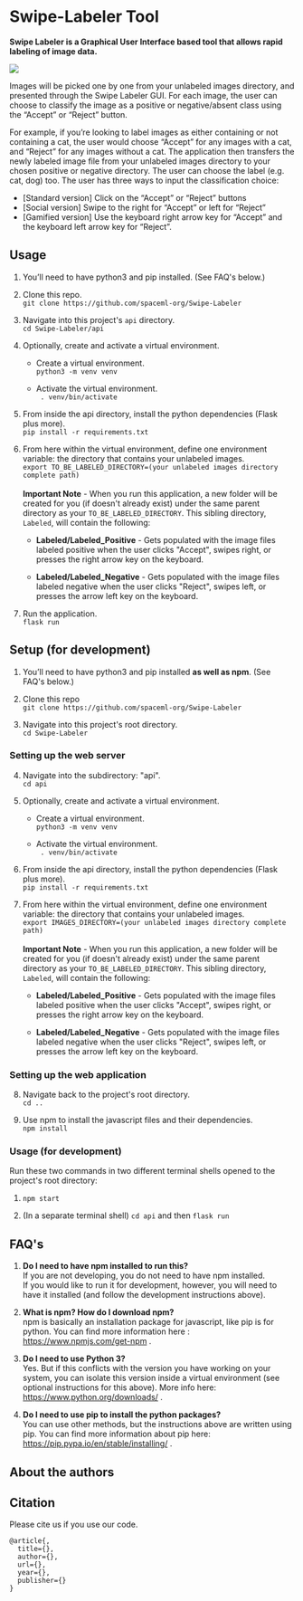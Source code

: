 # Swipe-Labeler Tool

**Swipe Labeler is a Graphical User Interface based tool that allows rapid labeling of image data.**

![](https://github.com/spaceml-org/Swipe-Labeler/blob/main/Swipe-Labeler-Demo.gif)
    
Images will be picked one by one from your unlabeled images directory, and presented through the Swipe Labeler GUI. For each image, the user can choose to classify the image as a positive or negative/absent class using the “Accept” or “Reject” button.

For example, if you’re looking to label images as either containing or not containing a cat, the user would choose “Accept” for any images with a cat, and “Reject” for any images without a cat. The application then transfers the newly labeled image file from your unlabeled images directory to your chosen positive or negative directory. The user can choose the label (e.g. cat, dog) too. The user has three ways to input the classification choice:

- [Standard version] Click on the “Accept” or “Reject” buttons
- [Social version] Swipe to the right for “Accept” or left for “Reject”
- [Gamified version] Use the keyboard right arrow key for “Accept” and the keyboard left arrow key for “Reject”.

## Usage

1. You’ll need to have python3 and pip installed. (See FAQ's below.)

2. Clone this repo. \
    `git clone https://github.com/spaceml-org/Swipe-Labeler`

3. Navigate into this project's `api` directory. \
    `cd Swipe-Labeler/api`

4. Optionally, create and activate a virtual environment. 

    * Create a virtual environment. \
        `python3 -m venv venv`

    * Activate the virtual environment. \
        ` . venv/bin/activate`

5. From inside the api directory, install the python dependencies (Flask plus more). \
    `pip install -r requirements.txt`

6. From here within the virtual environment, define one environment variable: the directory that contains your unlabeled images. \
        `export TO_BE_LABELED_DIRECTORY=(your unlabeled images directory complete path)` \
\
**Important Note** - When you run this application, a new folder will be created for you (if doesn't already exist) under the same parent directory as your `TO_BE_LABELED_DIRECTORY`. This sibling directory, `Labeled`, will contain the following:
    
    * **Labeled/Labeled_Positive** - Gets populated with the image files labeled positive when the user clicks "Accept", swipes right, or presses the right arrow key on the keyboard. 
    
    * **Labeled/Labeled_Negative** - Gets populated with the image files labeled negative when the user clicks "Reject", swipes left, or presses the arrow left key on the keyboard. 

7. Run the application. \
`flask run`




## Setup (for development)

1. You’ll need to have python3 and pip installed **as well as npm**. (See FAQ's below.) 

2. Clone this repo \
    `git clone https://github.com/spaceml-org/Swipe-Labeler`

3. Navigate into this project's root directory. \
    `cd Swipe-Labeler`


### Setting up the web server

4. Navigate into the subdirectory: "api". \
    `cd api`

5. Optionally, create and activate a virtual environment. 

    * Create a virtual environment. \
        `python3 -m venv venv`

    * Activate the virtual environment. \
        ` . venv/bin/activate`

6. From inside the api directory, install the python dependencies (Flask plus more). \
    `pip install -r requirements.txt`

7. From here within the virtual environment, define one environment variable: the directory that contains your unlabeled images. \
        `export IMAGES_DIRECTORY=(your unlabeled images directory complete path)` \
\
**Important Note** - When you run this application, a new folder will be created for you (if doesn't already exist) under the same parent directory as your `TO_BE_LABELED_DIRECTORY`. This sibling directory, `Labeled`, will contain the following:
    
    * **Labeled/Labeled_Positive** - Gets populated with the image files labeled positive when the user clicks "Accept", swipes right, or presses the right arrow key on the keyboard. 
    
    * **Labeled/Labeled_Negative** - Gets populated with the image files labeled negative when the user clicks "Reject", swipes left, or presses the arrow left key on the keyboard.


### Setting up the web application

8. Navigate back to the project's root directory. \
    `cd ..`

9. Use npm to install the javascript files and their dependencies. \
    `npm install`



### Usage (for development)

Run these two commands in two different terminal shells opened to the project's root directory:

1. `npm start`

2. (In a separate terminal shell) `cd api` and then `flask run` 


## FAQ's
1. **Do I need to have npm installed to run this?** \
If you are not developing, you do not need to have npm installed. \
If you would like to run it for development, however, you will need to have it installed (and follow the development instructions above).

2. **What is npm? How do I download npm?** \
npm is basically an installation package for javascript, like pip is for python. You can find more information here : https://www.npmjs.com/get-npm . 

3. **Do I need to use Python 3?** \
Yes. But if this conflicts with the version you have working on your system, you can isolate this version inside a virtual environment (see optional instructions for this above). More info here: https://www.python.org/downloads/ .

4. **Do I need to use pip to install the python packages?** \
You can use other methods, but the instructions above are written using pip. You can find more information about pip here: https://pip.pypa.io/en/stable/installing/ .


## About the authors

## Citation
Please cite us if you use our code.

```
@article{,
  title={},
  author={},
  url={},
  year={},
  publisher={}
}
```
